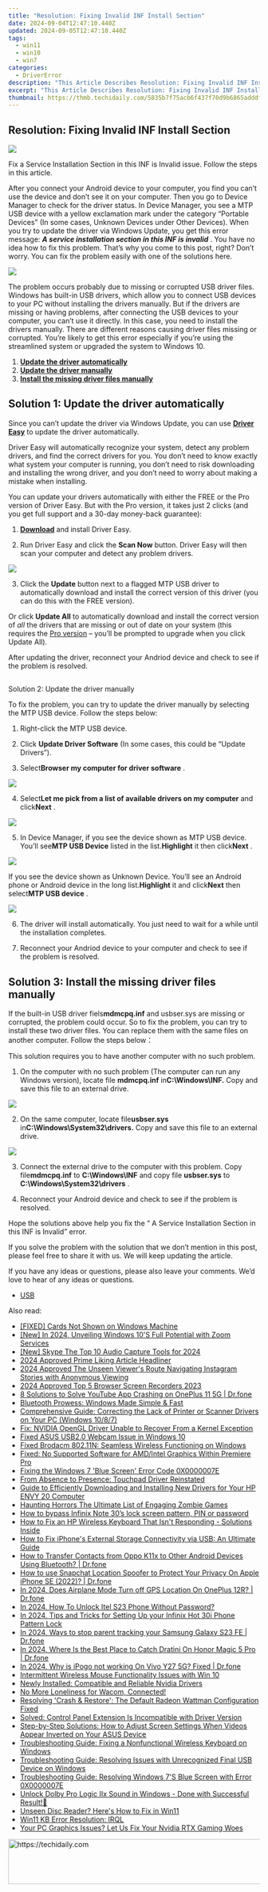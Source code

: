 ```yaml
---
title: "Resolution: Fixing Invalid INF Install Section"
date: 2024-09-04T12:47:10.440Z
updated: 2024-09-05T12:47:10.440Z
tags:
  - win11
  - win10
  - win7
categories:
  - DriverError
description: "This Article Describes Resolution: Fixing Invalid INF Install Section"
excerpt: "This Article Describes Resolution: Fixing Invalid INF Install Section"
thumbnail: https://thmb.techidaily.com/5835b7f75acb6f437f70d9b6865adddf58cf9307d1c89bac2789b98350d1bacd.jpg
---
```


## Resolution: Fixing Invalid INF Install Section

![](https://images.drivereasy.com/wp-content/uploads/2018/01/a-service-installation-section-in-this-inf-is-invalid.jpg)

 Fix a Service Installation Section in this INF is Invalid issue. Follow the steps in this article.

 After you connect your Android device to your computer, you find you can’t use the device and don’t see it on your computer. Then you go to Device Manager to check for the driver status. In Device Manager, you see a MTP USB device with a yellow exclamation mark under the category “Portable Devices” (In some cases, Unknown Devices under Other Devices). When you try to update the driver via Windows Update, you get this error message: _**A service installation section in this INF is invalid**_  . You have no idea how to fix this problem. That’s why you come to this post, right? Don’t worry. You can fix the problem easily with one of the solutions here.

![](https://images.drivereasy.com/wp-content/uploads/2018/01/img_5a6866fadc093.jpg)

 The problem occurs probably due to missing or corrupted USB driver files. Windows has built-in USB drivers, which allow you to connect USB devices to your PC without installing the drivers manually. But if the drivers are missing or having problems, after connecting the USB devices to your computer, you can’t use it directly. In this case, you need to install the drivers manually. There are different reasons causing driver files missing or corrupted. You’re likely to get this error especially if you’re using the streamlined system or upgraded the system to Windows 10.

1. [**Update the driver automatically**](https://bluetties.sjv.io/lxv4pm)
2. [**Update the driver manually**](https://technitya.sjv.io/dkpn02)
3. [**Install the missing driver files manually**](https://dhgate.sjv.io/5g6yb2)

## Solution 1: Update the driver automatically

 Since you can’t update the driver via Windows Update, you can use **[Driver Easy](https://tools.techidaily.com/drivereasy/download/)**  to update the driver automatically.

 Driver Easy will automatically recognize your system, detect any problem drivers, and find the correct drivers for you. You don’t need to know exactly what system your computer is running, you don’t need to risk downloading and installing the wrong driver, and you don’t need to worry about making a mistake when installing.

 You can update your drivers automatically with either the FREE or the Pro version of Driver Easy. But with the Pro version, it takes just 2 clicks (and you get full support and a 30-day money-back guarantee):

 1) **[Download](https://tools.techidaily.com/drivereasy/download/)**  and install Driver Easy.

 2) Run Driver Easy and click the **Scan Now** button. Driver Easy will then scan your computer and detect any problem drivers.

![](https://images.drivereasy.com/wp-content/uploads/2023/03/Driver-Easy-download-needed-1200x900.jpg)

 3) Click the **Update** button next to a flagged MTP USB driver to automatically download and install the correct version of this driver (you can do this with the FREE version).

 Or click **Update All**  to automatically download and install the correct version of _all_   the drivers that are missing or out of date on your system (this requires the [Pro version](https://tools.techidaily.com/drivereasy/download/) – you’ll be prompted to upgrade when you click Update All).

 After updating the driver, reconnect your Andriod device and check to see if the problem is resolved.

##

 Solution 2: Update the driver manually

 To fix the problem, you can try to update the driver manually by selecting the MTP USB device. Follow the steps below:

1) Right-click the MTP USB device.

2) Click **Update Driver Software** (In some cases, this could be “Update Drivers”).

3) Select**Browser my computer for driver software** .

![](https://images.drivereasy.com/wp-content/uploads/2018/01/img_5a687740cb79e.jpg)

 4) Select**Let me pick from a list of available drivers on my computer** and click**Next** .

![](https://images.drivereasy.com/wp-content/uploads/2018/01/img_5a68744ea8804.png)

 5) In Device Manager, if you see the device shown as MTP USB device. You’ll see**MTP USB Device** listed in the list.**Highlight** it then click**Next** .

![](https://images.drivereasy.com/wp-content/uploads/2018/01/img_5a687724c3ed9.jpg)

 If you see the device shown as Unknown Device. You’ll see an Android phone or Android device in the long list.**Highlight** it and click**Next** then select**MTP USB device** .

![](https://images.drivereasy.com/wp-content/uploads/2018/01/img_5a68796507b2b.png)

 6) The driver will install automatically. You just need to wait for a while until the installation completes.

 7) Reconnect your Andriod device to your computer and check to see if the problem is resolved.

## Solution 3: Install the missing driver files manually

 If the built-in USB driver fiels**mdmcpq.inf** and usbser.sys are missing or corrupted, the problem could occur. So to fix the problem, you can try to install these two driver files. You can replace them with the same files on another computer. Follow the steps below：

 This solution requires you to have another computer with no such problem.

 1) On the computer with no such problem (The computer can run any Windows version), locate file **mdmcpq.inf** in**C:\\Windows\\INF.** Copy and save this file to an external drive.

![](https://images.drivereasy.com/wp-content/uploads/2018/01/img_5a687fa525406.jpg)

 2) On the same computer, locate file**usbser.sys** in**C:\\Windows\\System32\\drivers.** Copy and save this file to an external drive.

![](https://images.drivereasy.com/wp-content/uploads/2018/01/img_5a68804b214be.jpg)

 3) Connect the external drive to the computer with this problem. Copy file**mdmcpq.inf** to **C:\\Windows\\INF** and copy file **usbser.sys** to **C:\\Windows\\System32\\drivers** .

 4) Reconnect your Android device and check to see if the problem is resolved.

 Hope the solutions above help you fix the “ A Service Installation Section in this INF is Invalid” error.

 If you solve the problem with the solution that we don’t mention in this post, please feel free to share it with us. We will keep updating the article.

 If you have any ideas or questions, please also leave your comments. We’d love to hear of any ideas or questions.

* [USB](https://store.drivereasy.com/order/cart.php?PRODS=4731822&QTY=1&AFFILIATE=108875)

<ins class="adsbygoogle"
     style="display:block"
     data-ad-format="autorelaxed"
     data-ad-client="ca-pub-7571918770474297"
     data-ad-slot="1223367746"></ins>



<ins class="adsbygoogle"
     style="display:block"
     data-ad-client="ca-pub-7571918770474297"
     data-ad-slot="8358498916"
     data-ad-format="auto"
     data-full-width-responsive="true"></ins>



<span class="atpl-alsoreadstyle">Also read:</span>
<div><ul>
<li><a href="https://driver-error.techidaily.com/fixed-cards-not-shown-on-windows-machine/"><u>[FIXED] Cards Not Shown on Windows Machine</u></a></li>
<li><a href="https://fox-glue.techidaily.com/new-in-2024-unveiling-windows-10s-full-potential-with-zoom-services/"><u>[New] In 2024, Unveiling Windows 10'S Full Potential with Zoom Services</u></a></li>
<li><a href="https://remote-screen-capture.techidaily.com/new-skype-the-top-10-audio-capture-tools-for-2024/"><u>[New] Skype  The Top 10 Audio Capture Tools for 2024</u></a></li>
<li><a href="https://extra-approaches.techidaily.com/2024-approved-prime-liking-article-headliner/"><u>2024 Approved  Prime Liking Article Headliner</u></a></li>
<li><a href="https://instagram-videos.techidaily.com/2024-approved-the-unseen-viewers-route-navigating-instagram-stories-with-anonymous-viewing/"><u>2024 Approved  The Unseen Viewer's Route  Navigating Instagram Stories with Anonymous Viewing</u></a></li>
<li><a href="https://screen-capture.techidaily.com/2024-approved-top-5-browser-screen-recorders-2023/"><u>2024 Approved  Top 5 Browser Screen Recorders 2023</u></a></li>
<li><a href="https://howto.techidaily.com/8-solutions-to-solve-youtube-app-crashing-on-oneplus-11-5g-drfone-by-drfone-fix-android-problems-fix-android-problems/"><u>8 Solutions to Solve YouTube App Crashing on OnePlus 11 5G | Dr.fone</u></a></li>
<li><a href="https://driver-error.techidaily.com/bluetooth-prowess-windows-made-simple-and-fast/"><u>Bluetooth Prowess: Windows Made Simple & Fast</u></a></li>
<li><a href="https://driver-error.techidaily.com/comprehensive-guide-correcting-the-lack-of-printer-or-scanner-drivers-on-your-pc-windows-1087/"><u>Comprehensive Guide: Correcting the Lack of Printer or Scanner Drivers on Your PC (Windows 10/8/7)</u></a></li>
<li><a href="https://driver-error.techidaily.com/fix-nvidia-opengl-driver-unable-to-recover-from-a-kernel-exception/"><u>Fix: NVIDIA OpenGL Driver Unable to Recover From a Kernel Exception</u></a></li>
<li><a href="https://driver-error.techidaily.com/fixed-asus-usb20-webcam-issue-in-windows-10/"><u>Fixed ASUS USB2.0 Webcam Issue in Windows 10</u></a></li>
<li><a href="https://driver-error.techidaily.com/fixed-brodacm-80211n-seamless-wireless-functioning-on-windows/"><u>Fixed Brodacm 802.11N: Seamless Wireless Functioning on Windows</u></a></li>
<li><a href="https://driver-error.techidaily.com/fixed-no-supported-software-for-amdintel-graphics-within-premiere-pro/"><u>Fixed: No Supported Software for AMD/Intel Graphics Within Premiere Pro</u></a></li>
<li><a href="https://driver-error.techidaily.com/fixing-the-windows-7-blue-screen-error-code-0x0000007e/"><u>Fixing the Windows 7 'Blue Screen' Error Code 0X0000007E</u></a></li>
<li><a href="https://driver-error.techidaily.com/from-absence-to-presence-touchpad-driver-reinstated/"><u>From Absence to Presence: Touchpad Driver Reinstated</u></a></li>
<li><a href="https://driver-error.techidaily.com/guide-to-efficiently-downloading-and-installing-new-drivers-for-your-hp-envy-20-computer/"><u>Guide to Efficiently Downloading and Installing New Drivers for Your HP ENVY 20 Computer</u></a></li>
<li><a href="https://screen-mirroring-recording.techidaily.com/haunting-horrors-the-ultimate-list-of-engaging-zombie-games/"><u>Haunting Horrors  The Ultimate List of Engaging Zombie Games</u></a></li>
<li><a href="https://phone-solutions.techidaily.com/how-to-bypass-infinix-note-30-s-lock-screen-pattern-pin-or-password-by-drfone-android-unlock-android-unlock/"><u>How to bypass Infinix Note 30’s lock screen pattern, PIN or password</u></a></li>
<li><a href="https://driver-error.techidaily.com/how-to-fix-an-hp-wireless-keyboard-that-isnt-responding-solutions-inside/"><u>How to Fix an HP Wireless Keyboard That Isn't Responding - Solutions Inside</u></a></li>
<li><a href="https://driver-error.techidaily.com/how-to-fix-iphones-external-storage-connectivity-via-usb-an-ultimate-guide/"><u>How to Fix iPhone's External Storage Connectivity via USB: An Ultimate Guide</u></a></li>
<li><a href="https://blog-min.techidaily.com/how-to-transfer-contacts-from-oppo-k11x-to-other-android-devices-using-bluetooth-drfone-by-drfone-transfer-from-android-transfer-from-android/"><u>How to Transfer Contacts from Oppo K11x to Other Android Devices Using Bluetooth? | Dr.fone</u></a></li>
<li><a href="https://fake-location.techidaily.com/how-to-use-snapchat-location-spoofer-to-protect-your-privacy-on-apple-iphone-se-2022-drfone-by-drfone-virtual-ios/"><u>How to use Snapchat Location Spoofer to Protect Your Privacy On Apple iPhone SE (2022)? | Dr.fone</u></a></li>
<li><a href="https://review-topics.techidaily.com/in-2024-does-airplane-mode-turn-off-gps-location-on-oneplus-12r-drfone-by-drfone-virtual-android/"><u>In 2024, Does Airplane Mode Turn off GPS Location On OnePlus 12R? | Dr.fone</u></a></li>
<li><a href="https://unlock-android.techidaily.com/in-2024-how-to-unlock-itel-s23-phone-without-password-by-drfone-android/"><u>In 2024, How To Unlock Itel S23 Phone Without Password?</u></a></li>
<li><a href="https://unlock-android.techidaily.com/in-2024-tips-and-tricks-for-setting-up-your-infinix-hot-30i-phone-pattern-lock-by-drfone-android/"><u>In 2024, Tips and Tricks for Setting Up your Infinix Hot 30i Phone Pattern Lock</u></a></li>
<li><a href="https://android-location-track.techidaily.com/in-2024-ways-to-stop-parent-tracking-your-samsung-galaxy-s23-fe-drfone-by-drfone-virtual-android/"><u>In 2024, Ways to stop parent tracking your Samsung Galaxy S23 FE | Dr.fone</u></a></li>
<li><a href="https://pokemon-go-android.techidaily.com/in-2024-where-is-the-best-place-to-catch-dratini-on-honor-magic-5-pro-drfone-by-drfone-virtual-android/"><u>In 2024, Where Is the Best Place to Catch Dratini On Honor Magic 5 Pro | Dr.fone</u></a></li>
<li><a href="https://change-location.techidaily.com/in-2024-why-is-ipogo-not-working-on-vivo-y27-5g-fixed-drfone-by-drfone-virtual-android/"><u>In 2024, Why is iPogo not working On Vivo Y27 5G? Fixed | Dr.fone</u></a></li>
<li><a href="https://driver-error.techidaily.com/intermittent-wireless-mouse-functionality-issues-with-win-10/"><u>Intermittent Wireless Mouse Functionality Issues with Win 10</u></a></li>
<li><a href="https://driver-error.techidaily.com/newly-installed-compatible-and-reliable-nvidia-drivers/"><u>Newly Installed: Compatible and Reliable Nvidia Drivers</u></a></li>
<li><a href="https://driver-error.techidaily.com/no-more-loneliness-for-wacom-connected/"><u>No More Loneliness for Wacom, Connected!</u></a></li>
<li><a href="https://driver-error.techidaily.com/resolving-crash-and-restore-the-default-radeon-wattman-configuration-fixed/"><u>Resolving 'Crash & Restore': The Default Radeon Wattman Configuration Fixed</u></a></li>
<li><a href="https://driver-error.techidaily.com/solved-control-panel-extension-is-incompatible-with-driver-version/"><u>Solved: Control Panel Extension Is Incompatible with Driver Version</u></a></li>
<li><a href="https://driver-error.techidaily.com/step-by-step-solutions-how-to-adjust-screen-settings-when-videos-appear-inverted-on-your-asus-device/"><u>Step-by-Step Solutions: How to Adjust Screen Settings When Videos Appear Inverted on Your ASUS Device</u></a></li>
<li><a href="https://driver-error.techidaily.com/troubleshooting-guide-fixing-a-nonfunctional-wireless-keyboard-on-windows/"><u>Troubleshooting Guide: Fixing a Nonfunctional Wireless Keyboard on Windows</u></a></li>
<li><a href="https://driver-error.techidaily.com/troubleshooting-guide-resolving-issues-with-unrecognized-final-usb-device-on-windows/"><u>Troubleshooting Guide: Resolving Issues with Unrecognized Final USB Device on Windows</u></a></li>
<li><a href="https://driver-error.techidaily.com/troubleshooting-guide-resolving-windows-7s-blue-screen-with-error-0x0000007e/"><u>Troubleshooting Guide: Resolving Windows 7'S Blue Screen with Error 0X0000007E</u></a></li>
<li><a href="https://driver-error.techidaily.com/unlock-dolby-pro-logic-iix-sound-in-windows-done-with-successful-result/"><u>Unlock Dolby Pro Logic IIx Sound in Windows - Done with Successful Result!🔑</u></a></li>
<li><a href="https://driver-error.techidaily.com/unseen-disc-reader-heres-how-to-fix-in-win11/"><u>Unseen Disc Reader? Here's How to Fix in Win11</u></a></li>
<li><a href="https://driver-error.techidaily.com/win11-kb-error-resolution-irql/"><u>Win11 KB Error Resolution: IRQL</u></a></li>
<li><a href="https://driver-error.techidaily.com/1721103778364-your-pc-graphics-issues-let-us-fix-your-nvidia-rtx-gaming-woes/"><u>Your PC Graphics Issues? Let Us Fix Your Nvidia RTX Gaming Woes</u></a></li>
</ul></div>

<!-- affiliate ads begin -->
<a href="https://appsumo.8odi.net/c/5597632/2123737/7443" target="_top" id="2123737">
  <img src="//a.impactradius-go.com/display-ad/7443-2123737" border="0" alt="https://techidaily.com" width="728" height="90"/>
</a>
<img height="0" width="0" src="https://appsumo.8odi.net/i/5597632/2123737/7443" style="position:absolute;visibility:hidden;" border="0" />
<!-- affiliate ads end -->